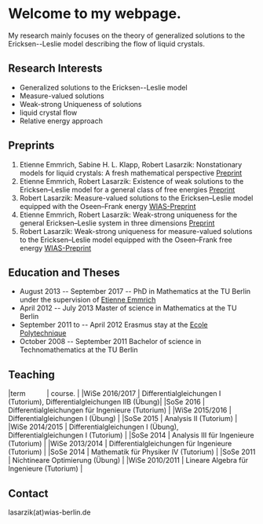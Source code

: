 # Welcome to my webpage.  

My research mainly focuses on the theory of generalized solutions to the Ericksen--Leslie model describing the flow of liquid crystals. 

## Research Interests
- Generalized solutions to the Ericksen--Leslie model
- Measure-valued solutions
- Weak-strong Uniqueness of solutions
- liquid crystal flow
- Relative energy approach

## Preprints
1. Etienne Emmrich, Sabine H. L. Klapp, Robert Lasarzik: Nonstationary models for liquid crystals: A fresh mathematical perspective [Preprint](https://arxiv.org/abs/1708.06937)
2. Etienne Emmrich, Robert Lasarzik: Existence of weak solutions to the Ericksen–Leslie model for a general class of free energies [Preprint](https://arxiv.org/abs/1711.10277)
3. Robert Lasarzik: Measure-valued solutions to the Ericksen–Leslie model equipped with the Oseen–Frank energy [WIAS-Preprint](https://www.wias-berlin.de/publications/wias-publ/run.jsp?template=abstract&type=Preprint&year=&number=2476)
4. Etienne Emmrich, Robert Lasarzik: Weak-strong uniqueness for the general Ericksen–Leslie system in three dimensions [Preprint](https://arxiv.org/abs/1712.00660)
5. Robert Lasarzik: Weak-strong uniqueness for measure-valued solutions to the Ericksen–Leslie model equipped with the Oseen–Frank free energy [WIAS-Preprint](https://www.wias-berlin.de/publications/wias-publ/run.jsp?template=abstract&type=Preprint&year=&number=2474)

## Education and Theses
- August 2013 -- September 2017 -- PhD in Mathematics at the TU Berlin under the supervision of [Etienne Emmrich](https://www.math.tu-berlin.de/fachgebiete_ag_modnumdiff/diffeqs/v-menue/fg_differentialgleichungen/mitarbeiter/prof_dr_etienne_emmrich/v-menue/home/)
- April 2012 -- July 2013 Master of science in Mathematics at the TU Berlin
- September 2011 to -- April 2012 Erasmus stay at the [Ecole Polytechnique](http://www.polytechnique.edu)
- October 2008 -- September 2011 Bachelor of science in Technomathematics at the TU Berlin

## Teaching 

|term           | course.                                                                   |
|WiSe 2016/2017 |  Differentialgleichungen I (Tutorium), Differentialgleichungen IIB (Übung)|
|SoSe 2016      |  Differentialgleichungen für Ingenieure (Tutorium)                        |
|WiSe 2015/2016 | Differentialgleichungen I (Übung)                                         |
|SoSe 2015      | Analysis II (Tutorium)                                                    |
|WiSe 2014/2015 | Differentialgleichungen I (Übung), Differentialgleichungen I (Tutorium)   |
|SoSe 2014      | Analysis III für Ingenieure (Tutorium)                                    |
|WiSe 2013/2014 |  Differentialgleichungen für Ingenieure (Tutorium)                        |
|SoSe 2014      | Mathematik für Physiker IV (Tutorium)                                     | 
|SoSe 2011      | Nichtineare Optimierung (Übung)                                           |
|WiSe 2010/2011 | Lineare Algebra für Ingenieure (Tutorium)                                 |

## Contact 
lasarzik(at)wias-berlin.de

